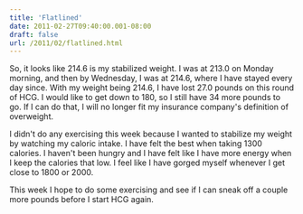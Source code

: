 ```yaml
---
title: 'Flatlined'
date: 2011-02-27T09:40:00.001-08:00
draft: false
url: /2011/02/flatlined.html
---
```


So, it looks like 214.6 is my stabilized weight. I was at 213.0 on Monday morning, and then by Wednesday, I was at 214.6, where I have stayed every day since. With my weight being 214.6, I have lost 27.0 pounds on this round of HCG. I would like to get down to 180, so I still have 34 more pounds to go. If I can do that, I will no longer fit my insurance company's definition of overweight.

I didn't do any exercising this week because I wanted to stabilize my weight by watching my caloric intake. I have felt the best when taking 1300 calories. I haven't been hungry and I have felt like I have more energy when I keep the calories that low. I feel like I have gorged myself whenever I get close to 1800 or 2000.

This week I hope to do some exercising and see if I can sneak off a couple more pounds before I start HCG again.